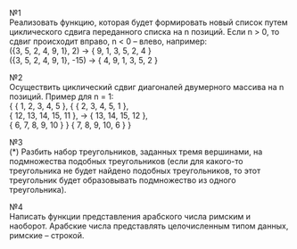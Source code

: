 №1  
Реализовать функцию, которая будет формировать новый список путем циклического сдвига переданного списка на n позиций. Если n > 0, то сдвиг происходит вправо, n < 0 – влево, например:  
({3, 5, 2, 4, 9, 1}, 2) → { 9, 1, 3, 5, 2, 4 }  
({3, 5, 2, 4, 9, 1}, -15) → { 4, 9, 1, 3, 5, 2 }  

№2  
Осуществить циклический сдвиг диагоналей двумерного массива на n позиций. Пример для n = 1:  
{ { 1, 2, 3, 4, 5 },           { { 2, 3, 4, 5, 1 },  
  { 12, 13, 14, 15, 11 },  →     { 13, 14, 15, 12 },  
  { 6, 7, 8, 9, 10 } }           { 7, 8, 9, 10, 6 } }  

№3  
(*) Разбить набор треугольников, заданных тремя вершинами, на подмножества подобных треугольников (если для какого-то треугольника не будет найдено подобных треугольников, то этот треугольник будет образовывать подмножество из одного треугольника).

№4  
Написать функции представления арабского числа римским и наоборот. Арабские числа представлять целочисленным типом данных, римские – строкой.
